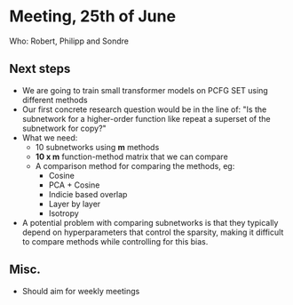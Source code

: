 # Meeting, 25th of June

Who: Robert, Philipp and Sondre

## Next steps

- We are going to train small transformer models on PCFG SET using
  different methods
- Our first concrete research question would be in the line of: "Is the
  subnetwork for a higher-order function like repeat a superset of the
  subnetwork for copy?"
- What we need:
    - 10 subnetworks using **m** methods
    - **10 x m** function-method matrix that we can compare
    - A comparison method for comparing the methods, eg:
        - Cosine
        - PCA + Cosine
        - Indicie based overlap
        - Layer by layer
        - Isotropy
- A potential problem with comparing subnetworks is that they typically
  depend on hyperparameters that control the sparsity, making it difficult
  to compare methods while controlling for this bias.

## Misc.
- Should aim for weekly meetings
